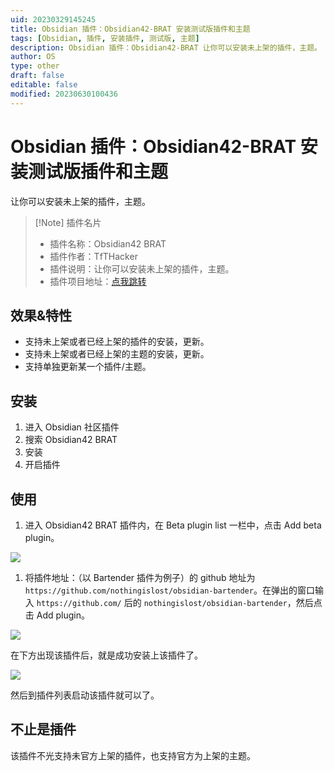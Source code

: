 ```yaml
---
uid: 20230329145245
title: Obsidian 插件：Obsidian42-BRAT 安装测试版插件和主题
tags: [Obsidian, 插件, 安装插件, 测试版, 主题]
description: Obsidian 插件：Obsidian42-BRAT 让你可以安装未上架的插件，主题。
author: OS
type: other
draft: false
editable: false
modified: 20230630100436
---
```


# Obsidian 插件：Obsidian42-BRAT 安装测试版插件和主题

让你可以安装未上架的插件，主题。

> [!Note] 插件名片
>
> - 插件名称：Obsidian42 BRAT
> - 插件作者：TfTHacker
> - 插件说明：让你可以安装未上架的插件，主题。
> - 插件项目地址：[点我跳转](https://github.com/TfTHacker/obsidian42-brat)

## 效果&特性

- 支持未上架或者已经上架的插件的安装，更新。
- 支持未上架或者已经上架的主题的安装，更新。
- 支持单独更新某一个插件/主题。

## 安装

1. 进入 Obsidian 社区插件
2. 搜索 Obsidian42 BRAT
3. 安装
4. 开启插件

## 使用

1. 进入 Obsidian42 BRAT 插件内，在 Beta plugin list 一栏中，点击 Add beta plugin。

![](https://cdn.pkmer.cn/images/406f7387103711b0b4fae377422e993f_MD5.png!pkmer)

1. 将插件地址：（以 Bartender 插件为例子）的 github 地址为 `https://github.com/nothingislost/obsidian-bartender`。在弹出的窗口输入 `https://github.com/` 后的 `nothingislost/obsidian-bartender`，然后点击 Add plugin。

![](https://cdn.pkmer.cn/images/913c3d5d0f73854d5a2e05d2b431119b_MD5.png!pkmer)

在下方出现该插件后，就是成功安装上该插件了。

![](https://cdn.pkmer.cn/images/6b0eea1ff526cb5e1248e744ae3104ae_MD5.png!pkmer)

然后到插件列表启动该插件就可以了。

## 不止是插件

该插件不光支持未官方上架的插件，也支持官方为上架的主题。
